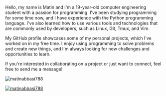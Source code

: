 Hello, my name is Matin and I'm a 19-year-old computer engineering student with a passion for programming. I've been studying programming for some time now, and I have experience with the Python programming language. I've also learned how to use various tools and technologies that are commonly used by developers, such as Linux, Git, Tmux, and Vim.

My GitHub profile showcases some of my personal projects, which I've worked on in my free time. I enjoy using programming to solve problems and create new things, and I'm always looking for new challenges and opportunities to learn.

If you're interested in collaborating on a project or just want to connect, feel free to send me a message!

<p align="left"> <img src="https://komarev.com/ghpvc/?username=matinabbasi788&label=Profile%20views&color=0e75b6&style=flat" alt="matinabbasi788" /> </p>

<p align="left"> <a href="https://github.com/ryo-ma/github-profile-trophy"><img src="https://github-profile-trophy.vercel.app/?username=matinabbasi788&theme=onedark" alt="matinabbasi788" /></a> </p>
